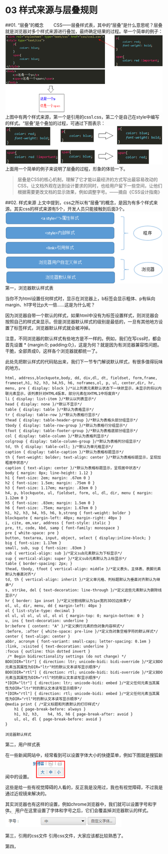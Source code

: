 # 03 样式来源与层叠规则

##01. “层叠”的概念
　　CSS——层叠样式表，其中的“层叠”是什么意思呢？层叠就是浏览器对多个样式来源进行叠加，最终确定结果的过程。举一个简单的例子：
![pic1](../img/03-1.png)
上图中有两个样式来源，第一个是引用的css1.css，第二个是自己在style中编写的样式。“层叠”是个叠加的过程，可通过下图表示：
![pic2](../img/03-2.png)
上面用一个简单的例子来说明了层叠的过程，形象的体验一下。

>层叠是CSS的核心机制，理解了它才能以最经济的方式写出最容易改动的CSS，让文档外观在达到设计要求的同时，也给用户留下一些空间，让他们根据需要更改文档的显示效果，例如调整字号。——摘自《CSS设计指南》

##02. 样式来源
上文中提到，css之所以有“层叠”的概念，是因为有多个样式来源。其实css的样式来源有5个，开发人员只能接触到后面3个。
![pic3](../img/03-3.png)
 第一，浏览器默认样式表

当你不为html设置任何样式时，显示在浏览器上，b标签会显示粗体、p有纵向margin、h1字号比p大一倍……这是为什么呢？

因为浏览器自带一个默认的样式，如果html中没有为标签设置样式，则浏览器会按照自己的样式来显示。但是浏览器默认样式的级别是最低的，一旦有其他地方设置了标签样式，浏览器默认样式就会被冲掉。

注意，不同浏览器的默认样式有些地方是不一样的。例如，我们在写css时，都会首先设置 * {margin:0; padding:0;}，这是为何？就是因为有浏览器兼容性问题。干脆，全部弄成0，这样各个浏览器就都统一了。

此处先把默认样式的代码贴出来，我们下一节专门解说默认样式，有很多值得玩味的地方。
```
html, address,blockquote,body, dd, div,dl, dt, fieldset, form,frame, frameset,h1, h2, h3, h4,h5, h6, noframes,ol, p, ul, center,dir, hr, menu, pre { display: block }/*以上列表元素默认状态下一块状显示，未显示的将以内联元素显示，该列表针对HTML4版本，部分元素在XHTML1中将废弃*/
li { display: list-item }/*默认以列表显示*/
head { display: none }/*默认不显示*/
table { display: table }/*默认为表格显示*/
tr { display: table-row }/*默认为表格行显示*/
thead { display: table-header-group }/*默认为表格头部分组显示*/
tbody { display: table-row-group }/*默认为表格行分组显示*/
tfoot { display: table-footer-group }/*默认为表格底部分组显示*/
col { display: table-column }/*默认为表格列显示*/
colgroup { display: table-column-group }/*默认为表格列分组显示*/
td, th { display: table-cell; }/*默认为单元格显示*/
caption { display: table-caption }/*默认为表格标题显示*/
th { font-weight: bolder; text-align: center }/*默认为表格标题显示，呈现加粗居中状态*/
caption { text-align: center }/*默认为表格标题显示，呈现居中状态*/
body { margin: 8px; line-height: 1.12 }
h1 { font-size: 2em; margin: .67em 0 }
h2 { font-size: 1.5em; margin: .75em 0 }
h3 { font-size: 1.17em; margin: .83em 0 }
h4, p, blockquote, ul, fieldset, form, ol, dl, dir, menu { margin: 1.12em 0 }
h5 { font-size: .83em; margin: 1.5em 0 }
h6 { font-size: .75em; margin: 1.67em 0 }
h1, h2, h3, h4, h5, h6, b,strong { font-weight: bolder }
blockquote { margin-left: 40px; margin-right: 40px }
i, cite, em,var, address { font-style: italic }
pre, tt, code, kbd, samp { font-family: monospace }
pre { white-space: pre }
button, textarea, input, object, select { display:inline-block; }
big { font-size: 1.17em }
small, sub, sup { font-size: .83em }
sub { vertical-align: sub }/*定义sub元素默认为下标显示*/
sup { vertical-align: super }/*定义sub元素默认为上标显示*/
table { border-spacing: 2px; }
thead, tbody, tfoot { vertical-align: middle }/*定义表头、主体表、表脚元素默认为垂直对齐*/
td, th { vertical-align: inherit }/*定义单元格、列标题默认为垂直对齐默认为继承*/
s, strike, del { text-decoration: line-through }/*定义这些元素默认为删除线显示*/
hr { border: 1px inset }/*定义分割线默认为1px宽的3D凹边效果*/
ol, ul, dir, menu, dd { margin-left: 40px }
ol { list-style-type: decimal }
ol ul, ul ol, ul ul, ol ol { margin-top: 0; margin-bottom: 0 }
u, ins { text-decoration: underline }
br:before { content: "A" }/*定义换行元素的伪对象内容样式*/
:before, :after { white-space: pre-line }/*定义伪对象空格字符的默认样式*/
center { text-align: center }
abbr, acronym { font-variant: small-caps; letter-spacing: 0.1em }
:link, :visited { text-decoration: underline }
:focus { outline: thin dotted invert }
 /* Begin bidirectionality settings (do not change) */
BDO[DIR="ltr"] { direction: ltr; unicode-bidi: bidi-override }/*定义BDO元素当其属性为DIR="ltr"时的默认文本读写显示顺序*/
BDO[DIR="rtl"] { direction: rtl; unicode-bidi: bidi-override }/*定义BDO元素当其属性为DIR="rtl"时的默认文本读写显示顺序*/
*[DIR="ltr"] { direction: ltr; unicode-bidi: embed }/*定义任何元素当其属性为DIR="ltr"时的默认文本读写显示顺序*/
*[DIR="rtl"] { direction: rtl; unicode-bidi: embed }/*定义任何元素当其属性为DIR="rtl"时的默认文本读写显示顺序*/
@media print { /*定义标题和列表默认的打印样式*/
    h1 { page-break-before: always }
    h1, h2, h3,    h4, h5, h6 { page-break-after: avoid }
    ul, ol, dl { page-break-before: avoid }
}

浏览器默认样式
```
 第二，用户样式表

在一些新闻网站中，经常看到可以设置字体大小的快捷菜单，例如下图就是搜狐新闻中的设置。
![pic4](../img/03-4.png)

这些是给一些有视觉障碍的人看的，反正我是没用过，我也有视觉障碍，不过我是通过近视镜来解决的。

其实浏览器也有这样的设置，例如chrome浏览器中，我们就可以设置字号和字体。
用户在这里设置了字体和字号之后，它们会覆盖掉浏览器默认的样式。
![pic5](../img/03-5.png)

第三，<link>引用的css文件
引用css文件，大家应该都比较熟悉了。

第四，<style>中编写的样式代码
<style>中编写样式也都比较熟悉。

第五，<a style=’ ’>中编写的样式代码
标签style属性中编写样式，也都用过吧。

##03．层叠的规则
由于样式的来源不同，浏览器在加载样式时，需要计算出最终的样式值，这样才能显示出正确的界面效果——浏览器会通过叠加和覆盖这两种方式来生成最终的样式值。

下面是举例说明：
![pic6](../img/03-6.png)
如上图，不同来源的两个样式，第一个样式设置了font-weight，第二个没有，浏览器会把它叠加在一起，即浏览器会把各个零散的整合成一个整体。第一个样式color:red，第二个样式color:blue，浏览器会让后者覆盖前者，最终结果还是color:blue。

覆盖的默认规则是后者覆盖前者，但是又一个特殊情况——!important。
![pic7](../img/03-7.png)
如上图。虽然color:blue是后来者，但是它没有居上，因为前者color:red跟着!important。这就像得到一个尚方宝剑，有最高执行权，其他人统统让路，否则佛挡杀佛。

##04.总结
本文主要讲解了css的5个来源，以及浏览器叠加样式的过程和方法，这是学习css最基础的知识。
